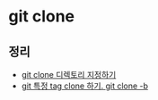 # git clone

## 정리
* [git clone 디렉토리 지정하기](https://junho85.pe.kr/1010)
* [git 특정 tag clone 하기. git clone -b <tag> <repository>](https://junho85.pe.kr/433)